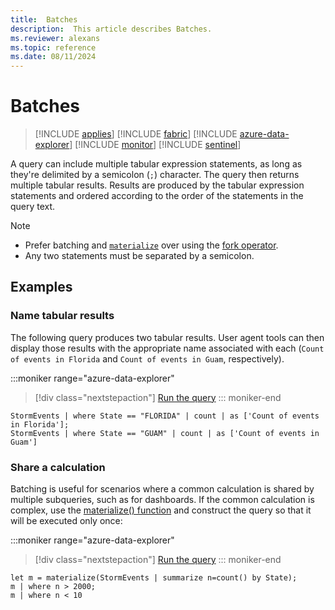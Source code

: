```yaml
---
title:  Batches
description:  This article describes Batches.
ms.reviewer: alexans
ms.topic: reference
ms.date: 08/11/2024
---
```

# Batches

> [!INCLUDE [applies](../includes/applies-to-version/applies.md)] [!INCLUDE [fabric](../includes/applies-to-version/fabric.md)] [!INCLUDE [azure-data-explorer](../includes/applies-to-version/azure-data-explorer.md)] [!INCLUDE [monitor](../includes/applies-to-version/monitor.md)] [!INCLUDE [sentinel](../includes/applies-to-version/sentinel.md)]

A query can include multiple tabular expression statements, as long as they're delimited by a semicolon (`;`) character. The query then returns multiple tabular results. Results are produced by the tabular expression statements and ordered according to the order of the statements in the query text.

> [!NOTE]
>
> * Prefer batching and [`materialize`](materialize-function.md) over using the [fork operator](fork-operator.md).
> * Any two statements must be separated by a semicolon.

## Examples

### Name tabular results

The following query produces two tabular results. User agent tools can then display those results with the appropriate name associated with each (`Count of events in Florida` and `Count of events in Guam`, respectively).

:::moniker range="azure-data-explorer"
> [!div class="nextstepaction"]
> <a href="https://dataexplorer.azure.com/clusters/help/databases/Samples?query=H4sIAAAAAAAAAwsuyS/KdS1LzSspVqhRKM9ILUpVCC5JLElVsLVVUHLz8Q/ydHFUAkol55fmlQDpxGKFaHVnMCc/TSEVojMzT8EtJ78oMyVRPdaalysYr6HuoY6+xJjoXpqYqx4LAI0euu6hAAAA" target="_blank">Run the query</a>
::: moniker-end

```kusto
StormEvents | where State == "FLORIDA" | count | as ['Count of events in Florida'];
StormEvents | where State == "GUAM" | count | as ['Count of events in Guam']
```

### Share a calculation

Batching is useful for scenarios where a common calculation is shared by multiple subqueries, such as for dashboards. If the common calculation is complex, use the [materialize() function](materialize-function.md) and construct the query so that it will be executed only once:

:::moniker range="azure-data-explorer"
> [!div class="nextstepaction"]
> <a href="https://dataexplorer.azure.com/clusters/help/databases/Samples?query=H4sIAAAAAAAAA8tJLVHIVbBVyE0sSS3KTMzJrErVCC7JL8p1LUvNKylWqFEoLs3NTSwCiivk2Sbnl+aVaGgqJFUqBJcAdWha83LlAtWUZ6QWAeUV7BSMDAwM0ARtFAwNAArTIWBnAAAA" target="_blank">Run the query</a>
::: moniker-end

```kusto
let m = materialize(StormEvents | summarize n=count() by State);
m | where n > 2000;
m | where n < 10
```
